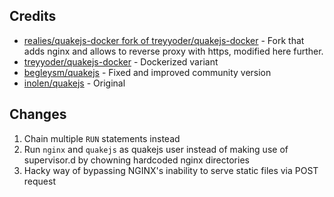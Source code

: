## Credits

- [realies/quakejs-docker fork of treyyoder/quakejs-docker](https://github.com/realies/quakejs-docker) - Fork that adds nginx and allows to reverse proxy with https, modified here further.
- [treyyoder/quakejs-docker](https://github.com/treyyoder/quakejs-docker) - Dockerized variant
- [begleysm/quakejs](https://github.com/begleysm/quakejs) - Fixed and improved community version
- [inolen/quakejs](https://github.com/inolen/quakejs) - Original

## Changes

1. Chain multiple `RUN` statements instead
2. Run `nginx` and `quakejs` as quakejs user instead of making use of supervisor.d by chowning hardcoded nginx directories
3. Hacky way of bypassing NGINX's inability to serve static files via POST request

